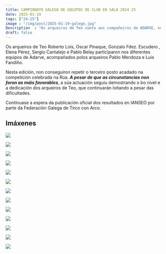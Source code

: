 ```yaml
---
title: CAMPIONATO GALEGO DE EQUIPOS DE CLUB EN SALA 2024 25
date: 2025-01-19
tags: ["24-25"]
image : "/img/post/2025-01-19-galego.jpg"
Description  : "Os arqueiros de Teo xunto aos compañeiros de ADARVE, non conseguiron repetir o terceiro posto. Continuan agardando  a publicación dos resultados oficiais da competición en IANSEO."
draft: false 
---
```

Os arqueiros de Teo Roberto Lois, Oscar Pinaque, Gonzalo Fdez. Escudero , Elena Pérez, Sergio Cantalejo e Pablo Belay participaron nos diferentes equipos de Adarve, acompañados polos arqueiros Pablo Mendoza e Luis Fandiño.

Nesta edición, non conseguiron repetir o terceiro posto acadado na competición celebrada na Rúa. ***A pesar de que as circunstancias non foron as máis favorables***, a súa actuación seguiu demostrando o bo nivel e a dedicación dos arqueiros de Teo, que continuarán loitando a pesar das dificultades.  

Contínuase a espera da publicación oficial dos resultados en IANSEO por parte da Federación Galega de Tirco con Arco. 


 
## Imáxenes

![](../2025-01-19-equipos-galego/00.jpg)

![](../2025-01-19-equipos-galego/01.jpg)


![](../2025-01-19-equipos-galego/02.jpg)

![](../2025-01-19-equipos-galego/03.jpg)

![](../2025-01-19-equipos-galego/04.jpg)

![](../2025-01-19-equipos-galego/05.jpg)

![](../2025-01-19-equipos-galego/06.jpg)

![](../2025-01-19-equipos-galego/07.jpg)

 
![](../2025-01-19-equipos-galego/10.jpg)

![](../2025-01-19-equipos-galego/11.jpg)

![](../2025-01-19-equipos-galego/12.jpg)

![](../2025-01-19-equipos-galego/13.jpg)

![](../2025-01-19-equipos-galego/14.jpg)

 